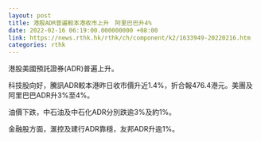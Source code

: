 ```yaml
---
layout: post
title: 港股ADR普遍較本港收市上升　阿里巴巴升4%
date: 2022-02-16 06:19:00.000000000 +08:00
link: https://news.rthk.hk/rthk/ch/component/k2/1633949-20220216.htm
categories: rthk
---
```


港股美國預託證券(ADR)普遍上升。

科技股向好，騰訊ADR較本港昨日收市價升近1.4%，折合報476.4港元。美團及阿里巴巴ADR升3%至4%。

油價下跌，中石油及中石化ADR分別跌逾3%及約1%。

金融股方面，滙控及建行ADR靠穩，友邦ADR升逾1%。
